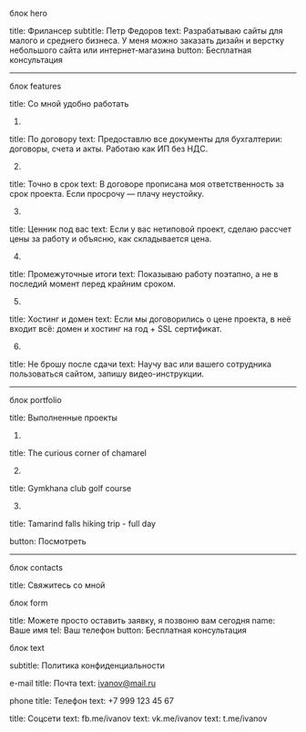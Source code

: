 блок hero

title: Фрилансер
subtitle: Петр Федоров 
text: Разрабатываю сайты для малого и среднего бизнеса. У меня можно заказать дизайн и верстку небольшого сайта или интернет-магазина
button: Бесплатная консультация

---
блок features

title: Со мной удобно работать

1.
title: По договору
text: Предоставлю все документы для бухгалтерии: договоры, счета и акты. Работаю как ИП без НДС.

2.
title: Точно в срок
text: В договоре прописана моя  ответственность за срок проекта. Если просрочу — плачу неустойку. 

3.
title: Ценник под вас
text: Если у вас нетиповой проект, сделаю рассчет цены за работу и объясню, как складывается цена.

4.
title: Промежуточные итоги
text: Показываю работу поэтапно, а не в последий момент перед крайним сроком. 

5.
title: Хостинг и домен
text: Если мы договорились о цене проекта, в неё входит всё: домен и хостинг на год + SSL сертификат.

6.
title: Не брошу после сдачи
text: Научу вас или вашего сотрудника пользоваться сайтом, запишу видео-инструкции.

---
блок portfolio

title: Выполненные проекты

1.
title: The curious corner of chamarel

2.
title: Gymkhana club golf course

3.
title: Tamarind falls hiking trip - full day

button: Посмотреть

---
блок contacts

title: Свяжитесь со мной

блок form

title: Можете просто оставить заявку, я позвоню вам сегодня
name: Ваше имя
tel: Ваш телефон
button: Бесплатная консультация

блок text

subtitle: Политика конфиденциальности

e-mail
title: Почта
text: ivanov@mail.ru

phone
title: Телефон
text: +7 999 123 45 67

title: Соцсети
text: fb.me/ivanov
text: vk.me/ivanov
text: t.me/ivanov